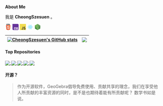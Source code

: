
<br />

**About Me**  

我是 **CheongSzesuen** 。


<code><img height="20" alt="html" src="https://raw.githubusercontent.com/github/explore/main/topics/html/html.png"></code>
<code><img height="20" alt="css" src="https://raw.githubusercontent.com/github/explore/main/topics/css/css.png"></code>
<code><img height="20" alt="javascript" src="https://raw.githubusercontent.com/github/explore/main/topics/javascript/javascript.png"></code>
<code><img height="20" alt="react" src="https://raw.githubusercontent.com/github/explore/main/topics/react/react.png"></code>
<code><img height="20" alt="nodejs" src="https://raw.githubusercontent.com/github/explore/main/topics/nodejs/nodejs.png"></code>

| <a href="https://github.com/CheongSzesuen/github-readme-stats"><img align="center" src="https://github-readme-stats.vercel.app/api?username=CheongSzesuen&show_icons=true&include_all_commits=true&theme=buefy&hide_border=true" alt="CheongSzesuen's GitHub stats" /></a> | <a href="https://github.com/CheongSzesuen/github-readme-stats"><img align="center" src="https://github-readme-stats.vercel.app/api/top-langs/?username=CheongSzesuen&layout=compact&theme=buefy&hide_border=true" /></a> |
| ------------- | ------------- |

#### Top Repositories  

<a href="https://github.com/CheongSzesuen/CheongSzesuen.github.io">
  <img align="center" src="https://github-readme-stats.vercel.app/api/pin/?username=CheongSzesuen&repo=CheongSzesuen.github.io&theme=buefy" />
</a>
<a href="https://github.com/still-alive-hhz/OK-School-Life">
  <img align="center" src="https://github-readme-stats.vercel.app/api/pin/?username=still-alive-hhz&repo=OK-School-Life&theme=buefy" />
</a>

<a href="https://github.com/CheongSzesuen/OK-School-Life-MiBandPro">
  <img align="center" src="https://github-readme-stats.vercel.app/api/pin/?username=CheongSzesuen&repo=OK-School-Life-MiBandPro&theme=buefy" />
</a>

<a href="https://github.com/CheongSzesuen/OK-School-Life-Web">
  <img align="center" src="https://github-readme-stats.vercel.app/api/pin/?username=CheongSzesuen&repo=OK-School-Life-Web&theme=buefy" />
</a>

<a href="https://github.com/CheongSzesuen/Image2Array">
  <img align="center" src="https://github-readme-stats.vercel.app/api/pin/?username=CheongSzesuen&repo=Image2Array&theme=buefy" />
</a>

#### 开源？
>作为开源软件，GeoGebra倡导免费使用、贡献共享的理念，我们在享受他人所贡献的丰富资源的同时，是不是也期待着能有所贡献呢？
数学书如是说。
